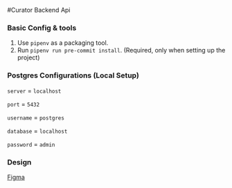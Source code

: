 #Curator Backend Api

### Basic Config & tools

1. Use `pipenv` as a packaging tool.
1. Run `pipenv run pre-commit install`. (Required, only when setting up the project)

### Postgres Configurations (Local Setup)

`server` = `localhost`

`port` = `5432`

`username` = `postgres`

`database` = `localhost`

`password` = `admin`

### Design
[Figma](https://www.figma.com/file/TSsR1aMj63TsZ1koBUOaQV/CURATOR?node-id=0%3A1)
